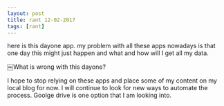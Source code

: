 ```yaml
---
layout: post
title: rant 12-02-2017
tags: [rant]
---
```


here is this dayone app. my problem with all these apps nowadays is that one day this might just happen and what and how will I get all my data. 

￼What is wrong with this dayone?

I hope to stop relying on these apps and place some of my content on my local blog for now. I will continue to look for new ways to automate the process.  Goolge drive is one option that I am looking into.